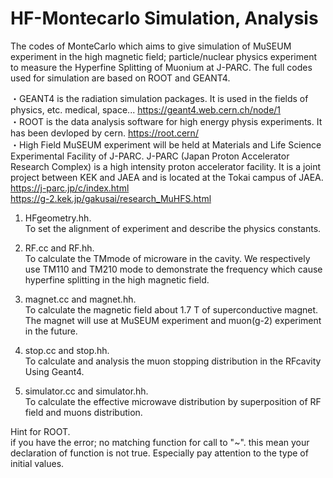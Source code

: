 # HF-Montecarlo Simulation, Analysis
The codes of MonteCarlo which aims to give simulation of MuSEUM experiment in the high magnetic field; particle/nuclear physics experiment to measure the Hyperfine Splitting of Muonium at J-PARC. The full codes used for simulation are based on ROOT and GEANT4.<br>

・GEANT4 is the radiation simulation packages. It is used in the fields of physics, etc. medical, space...
https://geant4.web.cern.ch/node/1<br>
・ROOT is the data analysis software for high energy physis experiments. It has been devloped by cern.
https://root.cern/<br> 
・High Field MuSEUM experiment will be held at Materials and Life Science Experimental Facility of J-PARC. J-PARC (Japan Proton Accelerator Research Complex) is a high intensity proton accelerator facility. It is a joint project between KEK and JAEA and is located at the Tokai campus of JAEA.  
https://j-parc.jp/c/index.html<br>
https://g-2.kek.jp/gakusai/research_MuHFS.html
 
1. HFgeometry.hh.<br>
To set the alignment of experiment and describe the physics constants.

2. RF.cc and RF.hh.<br>
To calculate the TMmode of microware in the cavity. We respectively use TM110 and TM210 mode to demonstrate the frequency which cause hyperfine splitting in the high magnetic field.

3. magnet.cc and magnet.hh.<br>
To calculate the magnetic field about 1.7 T of superconductive magnet. The magnet will use at MuSEUM experiment and muon(g-2) experiment in the future.

4. stop.cc and stop.hh.<br>
To calculate and analysis the muon stopping distribution in the RFcavity Using Geant4. 

5. simulator.cc and simulator.hh.<br>
To calculate the effective microwave distribution by superposition of RF field and muons distribution.

Hint for ROOT.<br>
if you have the error; no matching function for call to "~". this mean your declaration of function is not true. Especially pay attention to the type of initial values.

